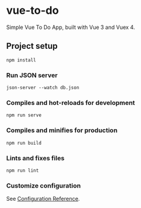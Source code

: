 # vue-to-do
Simple Vue To Do App, built with Vue 3 and Vuex 4.


## Project setup
```
npm install
```
### Run JSON server
```
json-server --watch db.json
```

### Compiles and hot-reloads for development
```
npm run serve
```

### Compiles and minifies for production
```
npm run build
```

### Lints and fixes files
```
npm run lint
```

### Customize configuration
See [Configuration Reference](https://cli.vuejs.org/config/).


